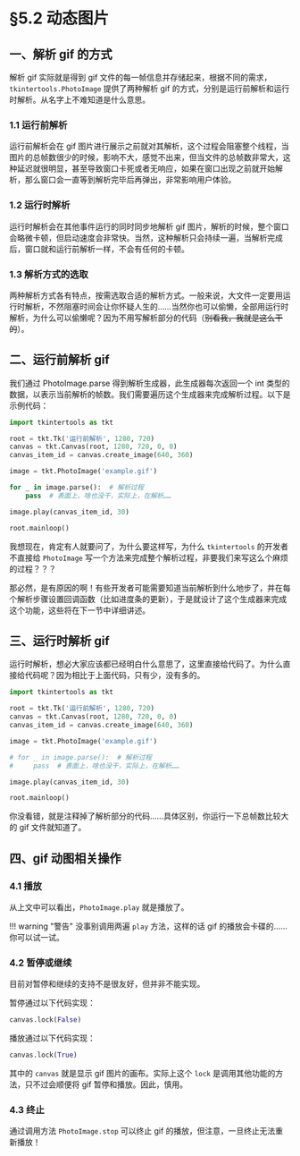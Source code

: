 §5.2 动态图片
============

一、解析 gif 的方式
------------------

解析 gif 实际就是得到 gif 文件的每一帧信息并存储起来，根据不同的需求，`tkintertools.PhotoImage` 提供了两种解析 gif 的方式，分别是运行前解析和运行时解析。从名字上不难知道是什么意思。

### 1.1 运行前解析

运行前解析会在 gif 图片进行展示之前就对其解析，这个过程会阻塞整个线程，当图片的总帧数很少的时候，影响不大，感觉不出来，但当文件的总帧数非常大，这种延迟就很明显，甚至导致窗口卡死或者无响应，如果在窗口出现之前就开始解析，那么窗口会一直等到解析完毕后再弹出，非常影响用户体验。

### 1.2 运行时解析

运行时解析会在其他事件运行的同时同步地解析 gif 图片，解析的时候，整个窗口会略微卡顿，但启动速度会非常快。当然，这种解析只会持续一遍，当解析完成后，窗口就和运行前解析一样，不会有任何的卡顿。

### 1.3 解析方式的选取

两种解析方式各有特点，按需选取合适的解析方式。一般来说，大文件一定要用运行时解析，不然阻塞时间会让你怀疑人生的……当然你也可以偷懒，全部用运行时解析，为什么可以偷懒呢？因为不用写解析部分的代码（~~别看我，我就是这么干的~~）。

二、运行前解析 gif
-----------------

我们通过 PhotoImage.parse 得到解析生成器，此生成器每次返回一个 int 类型的数据，以表示当前解析的帧数。我们需要遍历这个生成器来完成解析过程。以下是示例代码：

```python
import tkintertools as tkt

root = tkt.Tk('运行前解析', 1280, 720)
canvas = tkt.Canvas(root, 1280, 720, 0, 0)
canvas_item_id = canvas.create_image(640, 360)

image = tkt.PhotoImage('example.gif')

for _ in image.parse():  # 解析过程
    pass  # 表面上，啥也没干，实际上，在解析……

image.play(canvas_item_id, 30)

root.mainloop()
```

我想现在，肯定有人就要问了，为什么要这样写，为什么 `tkintertools` 的开发者不直接给 `PhotoImage` 写一个方法来完成整个解析过程，非要我们来写这么个麻烦的过程？？？

那必然，是有原因的啊！有些开发者可能需要知道当前解析到什么地步了，并在每个解析步骤设置回调函数（比如进度条的更新），于是就设计了这个生成器来完成这个功能，这些将在下一节中详细讲述。

三、运行时解析 gif
-----------------

运行时解析，想必大家应该都已经明白什么意思了，这里直接给代码了。为什么直接给代码呢？因为相比于上面代码，只有少，没有多的。

```python
import tkintertools as tkt

root = tkt.Tk('运行前解析', 1280, 720)
canvas = tkt.Canvas(root, 1280, 720, 0, 0)
canvas_item_id = canvas.create_image(640, 360)

image = tkt.PhotoImage('example.gif')

# for _ in image.parse():  # 解析过程
#     pass  # 表面上，啥也没干，实际上，在解析……

image.play(canvas_item_id, 30)

root.mainloop()
```

你没看错，就是注释掉了解析部分的代码……具体区别，你运行一下总帧数比较大的 gif 文件就知道了。

四、gif 动图相关操作
-------------------

### 4.1 播放

从上文中可以看出，`PhotoImage.play` 就是播放了。

!!! warning "警告"
    没事别调用两遍 `play` 方法，这样的话 gif 的播放会卡碟的……你可以试一试。

### 4.2 暂停或继续

目前对暂停和继续的支持不是很友好，但并非不能实现。

暂停通过以下代码实现：

```python
canvas.lock(False)
```

播放通过以下代码实现：

```python
canvas.lock(True)
```

其中的 `canvas` 就是显示 gif 图片的画布。实际上这个 `lock` 是调用其他功能的方法，只不过会顺便将 gif 暂停和播放。因此，慎用。

### 4.3 终止

通过调用方法 `PhotoImage.stop` 可以终止 gif 的播放，但注意，一旦终止无法重新播放！
